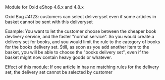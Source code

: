 Module for Oxid eShop 4.6.x and 4.8.x

Oxid Bug #4123: 
customers can select deliveryset even if some articles in basket cannot be sent with this deliveryset

Example:
You want to let the customer choose between the cheaper book devlivery service, and the faster "normal service". So you would create a delivery set for books, and you would limit the rule to the category of books for the books delivery set. Still, as soon as you add another item to the basket, you will be able to choose the "books delivery set", even if the basket might now contain heavy goods or whatever.

Effect of this module:
If one article in has no matching rules for the delivery set, the delivery set cannot be selected by customer